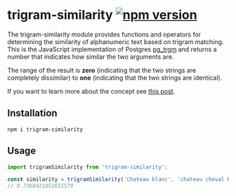 # trigram-similarity [![npm version](https://badge.fury.io/js/trigram-similarity.svg)](https://badge.fury.io/js/trigram-similarity)

The trigram-similarity module provides functions and operators for determining the similarity of alphanumeric text based on trigram matching.
This is the JavaScript implementation of Postgres [pg_trgm](https://www.postgresql.org/docs/13/pgtrgm.html) and returns a number that indicates how 
similar the two arguments are. 

The range of the result is **zero** (indicating that the two strings are completely dissimilar) to **one** (indicating 
that the two strings are identical). 

If you want to learn more about the concept see [this post](https://stackoverflow.com/a/43158586/1410482).

## Installation

```
npm i trigram-similarity
```

## Usage

```javascript
import trigramSimilarity from 'trigram-similarity';
```

```javascript
const similarity = trigramSimilarity('Chateau blanc', 'chateau cheval blanc');
// 0.7368421052631579
```

